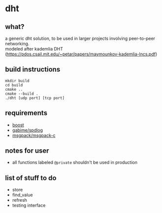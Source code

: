# dht

## what?

a generic dht solution, to be used in larger projects involving peer-to-peer networking.  
modeled after kademlia DHT (https://pdos.csail.mit.edu/~petar/papers/maymounkov-kademlia-lncs.pdf)

## build instructions

```
mkdir build
cd build
cmake ..
cmake --build .
./dht [udp port] [tcp port]
```

## requirements

- [boost](http://boost.org)
- [gabime/spdlog](http://github.com/gabime/spdlog)
- [msgpack/msgpack-c](http://github.com/msgpack/msgpack-c)

## notes for user

- all functions labeled `@private` shouldn't be used in production

## list of stuff to do

- store
- find_value
- refresh
- testing interface